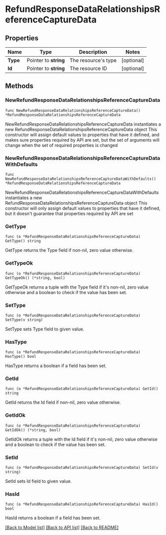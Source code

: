 # RefundResponseDataRelationshipsReferenceCaptureData

## Properties

Name | Type | Description | Notes
------------ | ------------- | ------------- | -------------
**Type** | Pointer to **string** | The resource&#39;s type | [optional] 
**Id** | Pointer to **string** | The resource ID | [optional] 

## Methods

### NewRefundResponseDataRelationshipsReferenceCaptureData

`func NewRefundResponseDataRelationshipsReferenceCaptureData() *RefundResponseDataRelationshipsReferenceCaptureData`

NewRefundResponseDataRelationshipsReferenceCaptureData instantiates a new RefundResponseDataRelationshipsReferenceCaptureData object
This constructor will assign default values to properties that have it defined,
and makes sure properties required by API are set, but the set of arguments
will change when the set of required properties is changed

### NewRefundResponseDataRelationshipsReferenceCaptureDataWithDefaults

`func NewRefundResponseDataRelationshipsReferenceCaptureDataWithDefaults() *RefundResponseDataRelationshipsReferenceCaptureData`

NewRefundResponseDataRelationshipsReferenceCaptureDataWithDefaults instantiates a new RefundResponseDataRelationshipsReferenceCaptureData object
This constructor will only assign default values to properties that have it defined,
but it doesn't guarantee that properties required by API are set

### GetType

`func (o *RefundResponseDataRelationshipsReferenceCaptureData) GetType() string`

GetType returns the Type field if non-nil, zero value otherwise.

### GetTypeOk

`func (o *RefundResponseDataRelationshipsReferenceCaptureData) GetTypeOk() (*string, bool)`

GetTypeOk returns a tuple with the Type field if it's non-nil, zero value otherwise
and a boolean to check if the value has been set.

### SetType

`func (o *RefundResponseDataRelationshipsReferenceCaptureData) SetType(v string)`

SetType sets Type field to given value.

### HasType

`func (o *RefundResponseDataRelationshipsReferenceCaptureData) HasType() bool`

HasType returns a boolean if a field has been set.

### GetId

`func (o *RefundResponseDataRelationshipsReferenceCaptureData) GetId() string`

GetId returns the Id field if non-nil, zero value otherwise.

### GetIdOk

`func (o *RefundResponseDataRelationshipsReferenceCaptureData) GetIdOk() (*string, bool)`

GetIdOk returns a tuple with the Id field if it's non-nil, zero value otherwise
and a boolean to check if the value has been set.

### SetId

`func (o *RefundResponseDataRelationshipsReferenceCaptureData) SetId(v string)`

SetId sets Id field to given value.

### HasId

`func (o *RefundResponseDataRelationshipsReferenceCaptureData) HasId() bool`

HasId returns a boolean if a field has been set.


[[Back to Model list]](../README.md#documentation-for-models) [[Back to API list]](../README.md#documentation-for-api-endpoints) [[Back to README]](../README.md)


